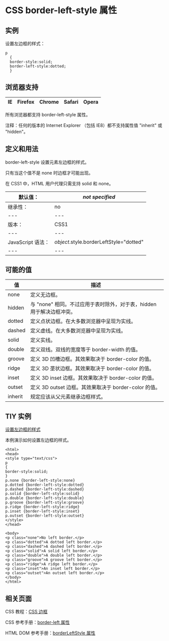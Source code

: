 # CSS border-left-style 属性



## 实例

设置左边框的样式：

```
p
  {
  border-style:solid;
  border-left-style:dotted;
  }

```

## 浏览器支持

| IE | Firefox | Chrome | Safari | Opera |
| --- | --- | --- | --- | --- |

所有浏览器都支持 border-left-style 属性。

注释：任何的版本的 Internet Explorer （包括 IE8）都不支持属性值 "inherit" 或 "hidden"。

## 定义和用法

border-left-style 设置元素左边框的样式。

只有当这个值不是 none 时边框才可能出现。

在 CSS1 中，HTML 用户代理只需支持 solid 和 none。

| 默认值： | _not specified_ |
| --- | --- |
| 继承性： | no |
| --- | --- |
| 版本： | CSS1 |
| --- | --- |
| JavaScript 语法： | _object_.style.borderLeftStyle="dotted" |
| --- | --- |

## 可能的值

| 值 | 描述 |
| --- | --- |
| none | 定义无边框。 |
| hidden | 与 "none" 相同。不过应用于表时除外，对于表，hidden 用于解决边框冲突。 |
| dotted | 定义点状边框。在大多数浏览器中呈现为实线。 |
| dashed | 定义虚线。在大多数浏览器中呈现为实线。 |
| solid | 定义实线。 |
| double | 定义双线。双线的宽度等于 border-width 的值。 |
| groove | 定义 3D 凹槽边框。其效果取决于 border-color 的值。 |
| ridge | 定义 3D 垄状边框。其效果取决于 border-color 的值。 |
| inset | 定义 3D inset 边框。其效果取决于 border-color 的值。 |
| outset | 定义 3D outset 边框。其效果取决于 border-color 的值。 |
| inherit | 规定应该从父元素继承边框样式。 |

## TIY 实例

[设置左边框的样式](/tiy/t.asp?f=csse_border-left-style)

本例演示如何设置左边框的样式。

```
<html>
<head>
<style type="text/css">
p 
{
border-style:solid;
}
p.none {border-left-style:none}
p.dotted {border-left-style:dotted}
p.dashed {border-left-style:dashed}
p.solid {border-left-style:solid}
p.double {border-left-style:double}
p.groove {border-left-style:groove}
p.ridge {border-left-style:ridge}
p.inset {border-left-style:inset}
p.outset {border-left-style:outset}
</style>
</head>

<body>
<p class="none">No left border.</p>
<p class="dotted">A dotted left border.</p>
<p class="dashed">A dashed left border.</p>
<p class="solid">A solid left border.</p>
<p class="double">A double left border.</p>
<p class="groove">A groove left border.</p>
<p class="ridge">A ridge left border.</p>
<p class="inset">An inset left border.</p>
<p class="outset">An outset left border.</p>
</body>
</html>

```

## 相关页面

CSS 教程：[CSS 边框](/css/css_border.asp "CSS 边框")

CSS 参考手册：[border-left 属性](/cssref/pr_border-left.asp "CSS border-left 属性")

HTML DOM 参考手册：[borderLeftStyle 属性](/jsref/prop_style_borderleftstyle.asp "HTML DOM borderLeftStyle 属性")



